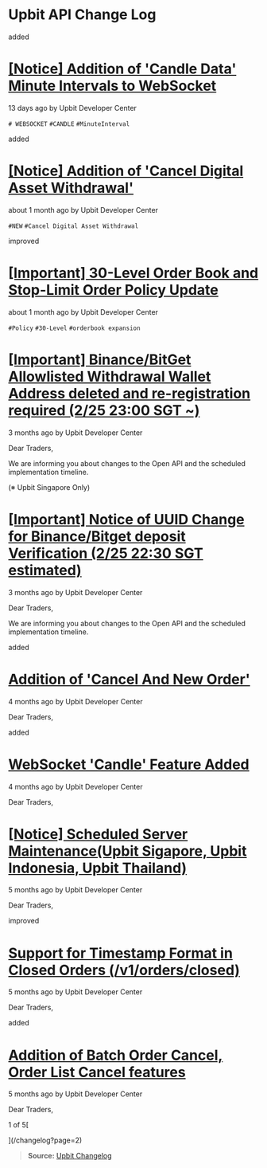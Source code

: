 # Upbit API Change Log

added

# [\[Notice\] Addition of 'Candle Data' Minute Intervals to WebSocket](/changelog/websocket_candles_miniutes)

13 days ago by Upbit Developer Center

`# WEBSOCKET` `#CANDLE` `#MinuteInterval`

added

# [\[Notice\] Addition of 'Cancel Digital Asset Withdrawal'](/changelog/cancel-digital-asset-withdrawal)

about 1 month ago by Upbit Developer Center

`#NEW` `#Cancel Digital Asset Withdrawal`

improved

# [\[Important\] 30-Level Order Book and Stop-Limit Order Policy Update](/changelog/orderbook_expansion)

about 1 month ago by Upbit Developer Center

`#Policy` `#30-Level` `#orderbook expansion`

# [\[Important\] Binance/BitGet Allowlisted Withdrawal Wallet Address deleted and re-registration required (2/25 23:00 SGT ~)](/changelog/vasp_uuid_change_action_needed)

3 months ago by Upbit Developer Center

Dear Traders,

We are informing you about changes to the Open API and the scheduled
implementation timeline.

(※ Upbit Singapore Only)

# [\[Important\] Notice of UUID Change for Binance/Bitget deposit Verification (2/25 22:30 SGT estimated)](/changelog/vasp_uuid_change)

3 months ago by Upbit Developer Center

Dear Traders,

We are informing you about changes to the Open API and the scheduled
implementation timeline.

added

# [Addition of 'Cancel And New Order'](/changelog/cancel_and_new_oreder)

4 months ago by Upbit Developer Center

Dear Traders,

added

# [WebSocket 'Candle' Feature Added](/changelog/websocket_candle)

4 months ago by Upbit Developer Center

Dear Traders,

# [\[Notice\] Scheduled Server Maintenance(Upbit Sigapore, Upbit Indonesia, Upbit Thailand)](/changelog/notice-scheduled-server-maintenance)

5 months ago by Upbit Developer Center

Dear Traders,

improved

# [Support for Timestamp Format in Closed Orders (/v1/orders/closed)](/changelog/closed_order_support_timestamp)

5 months ago by Upbit Developer Center

Dear Traders,

added

# [Addition of Batch Order Cancel, Order List Cancel features](/changelog/new_delete_orders)

5 months ago by Upbit Developer Center

Dear Traders,

1 of 5[

](/changelog?page=2)

> **Source:** [Upbit Changelog](https://global-docs.upbit.com/changelog)
